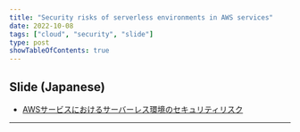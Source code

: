 ```yaml
---
title: "Security risks of serverless environments in AWS services"
date: 2022-10-08
tags: ["cloud", "security", "slide"]
type: post
showTableOfContents: true
---
```


## Slide (Japanese)
- [AWSサービスにおけるサーバーレス環境のセキュリティリスク](https://speakerdeck.com/scgajge12/awssabisuniokerusabaresuhuan-jing-nosekiyuriteirisuku-sekiyuriteishi-dian-karanokuraudoru-men)

---
